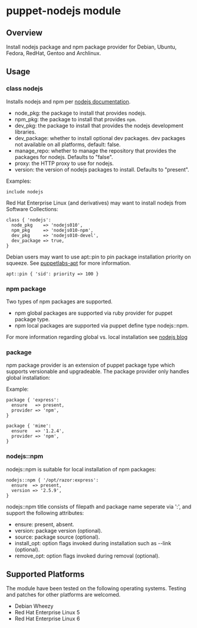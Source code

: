 # puppet-nodejs module

## Overview

Install nodejs package and npm package provider for Debian, Ubuntu, Fedora, RedHat, Gentoo and Archlinux.

## Usage

### class nodejs

Installs nodejs and npm per [nodejs documentation](https://github.com/joyent/node/wiki/Installing-Node.js-via-package-manager).

* node_pkg: the package to install that provides nodejs.
* npm_pkg: the package to install that provides `npm`.
* dev_pkg: the package to install that provides the nodejs development libraries.
* dev_package: whether to install optional dev packages. dev packages not available on all platforms, default: false.
* manage_repo: whether to manage the repository that provides the packages for nodejs. Defaults to "false".
* proxy: the HTTP proxy to use for nodejs.
* version: the version of nodejs packages to install. Defaults to "present".

Examples:

    include nodejs

Red Hat Enterprise Linux (and derivatives) may want to install nodejs from Software Collections:

    class { 'nodejs':
      node_pkg    => 'nodejs010',
      npm_pkg     => 'nodejs010-npm',
      dev_pkg     => 'nodejs010-devel',
      dev_package => true,
    }

Debian users may want to use apt::pin to pin package installation priority on squeeze. See [puppetlabs-apt](https://github.com/puppetlabs/puppetlabs-apt) for more information.

    apt::pin { 'sid': priority => 100 }

### npm package

Two types of npm packages are supported.

* npm global packages are supported via ruby provider for puppet package type.
* npm local packages are supported via puppet define type nodejs::npm.

For more information regarding global vs. local installation see [nodejs blog](http://blog.nodejs.org/2011/03/23/npm-1-0-global-vs-local-installation/)

### package
npm package provider is an extension of puppet package type which supports versionable and upgradeable. The package provider only handles global installation:

Example:

    package { 'express':
      ensure   => present,
      provider => 'npm',
    }
    
    package { 'mime':
      ensure   => '1.2.4',
      provider => 'npm',
    }

### nodejs::npm
nodejs::npm is suitable for local installation of npm packages:

    nodejs::npm { '/opt/razor:express':
      ensure  => present,
      version => '2.5.9',
    }

nodejs::npm title consists of filepath and package name seperate via ':', and support the following attributes:

* ensure: present, absent.
* version: package version (optional).
* source: package source (optional).
* install_opt: option flags invoked during installation such as --link (optional).
* remove_opt: option flags invoked during removal (optional).

## Supported Platforms

The module have been tested on the following operating systems. Testing and patches for other platforms are welcomed.

* Debian Wheezy
* Red Hat Enterprise Linux 5
* Red Hat Enterprise Linux 6
